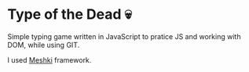 # Type of the Dead :skull:
Simple typing game written in JavaScript to pratice JS and working with DOM, while using GIT.

I used [Meshki](https://borderliner.github.io/Meshki/) framework.